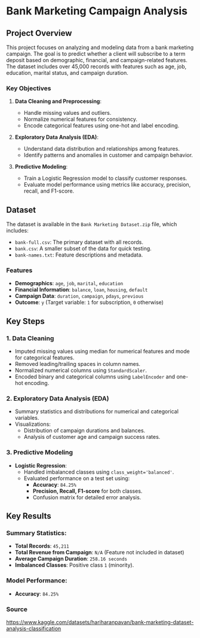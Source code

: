 # Bank Marketing Campaign Analysis

## Project Overview

This project focuses on analyzing and modeling data from a bank marketing campaign. The goal is to predict whether a client will subscribe to a term deposit based on demographic, financial, and campaign-related features. The dataset includes over 45,000 records with features such as age, job, education, marital status, and campaign duration.

### Key Objectives

1. **Data Cleaning and Preprocessing**:
   - Handle missing values and outliers.
   - Normalize numerical features for consistency.
   - Encode categorical features using one-hot and label encoding.

2. **Exploratory Data Analysis (EDA)**:
   - Understand data distribution and relationships among features.
   - Identify patterns and anomalies in customer and campaign behavior.

3. **Predictive Modeling**:
   - Train a Logistic Regression model to classify customer responses.
   - Evaluate model performance using metrics like accuracy, precision, recall, and F1-score.

## Dataset

The dataset is available in the `Bank Marketing Dataset.zip` file, which includes:
- `bank-full.csv`: The primary dataset with all records.
- `bank.csv`: A smaller subset of the data for quick testing.
- `bank-names.txt`: Feature descriptions and metadata.

### Features

- **Demographics**: `age`, `job`, `marital`, `education`
- **Financial Information**: `balance`, `loan`, `housing`, `default`
- **Campaign Data**: `duration`, `campaign`, `pdays`, `previous`
- **Outcome**: `y` (Target variable: `1` for subscription, `0` otherwise)

## Key Steps

### 1. Data Cleaning
- Imputed missing values using median for numerical features and mode for categorical features.
- Removed leading/trailing spaces in column names.
- Normalized numerical columns using `StandardScaler`.
- Encoded binary and categorical columns using `LabelEncoder` and one-hot encoding.

### 2. Exploratory Data Analysis (EDA)
- Summary statistics and distributions for numerical and categorical variables.
- Visualizations:
  - Distribution of campaign durations and balances.
  - Analysis of customer age and campaign success rates.

### 3. Predictive Modeling
- **Logistic Regression**:
  - Handled imbalanced classes using `class_weight='balanced'`.
  - Evaluated performance on a test set using:
    - **Accuracy**: `84.25%`
    - **Precision, Recall, F1-score** for both classes.
    - Confusion matrix for detailed error analysis.

## Key Results

### Summary Statistics:
- **Total Records**: `45,211`
- **Total Revenue from Campaign**: `N/A` (Feature not included in dataset)
- **Average Campaign Duration**: `258.16 seconds`
- **Imbalanced Classes**: Positive class `1` (minority).

### Model Performance:
- **Accuracy**: `84.25%`

### Source

https://www.kaggle.com/datasets/hariharanpavan/bank-marketing-dataset-analysis-classification
